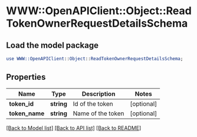 # WWW::OpenAPIClient::Object::ReadTokenOwnerRequestDetailsSchema

## Load the model package
```perl
use WWW::OpenAPIClient::Object::ReadTokenOwnerRequestDetailsSchema;
```

## Properties
Name | Type | Description | Notes
------------ | ------------- | ------------- | -------------
**token_id** | **string** | Id of the token | [optional] 
**token_name** | **string** | Name of the token | [optional] 

[[Back to Model list]](../README.md#documentation-for-models) [[Back to API list]](../README.md#documentation-for-api-endpoints) [[Back to README]](../README.md)


